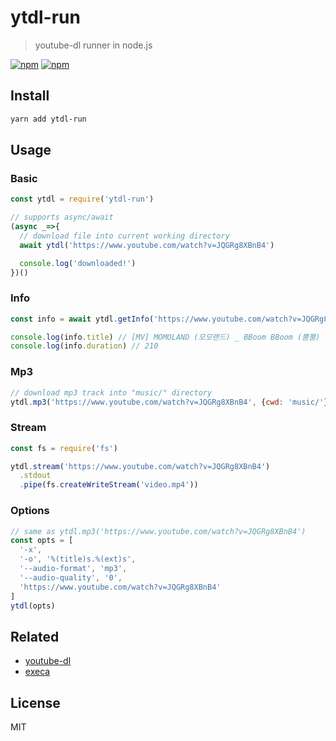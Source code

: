 # ytdl-run
> youtube-dl runner in node.js

[![npm](https://img.shields.io/npm/v/ytdl-run.svg?style=flat-square)](https://www.npmjs.com/package/ytdl-run)
[![npm](https://img.shields.io/npm/dt/ytdl-run.svg?style=flat-square)](https://www.npmjs.com/package/ytdl-run)

## Install
``` sh
yarn add ytdl-run
```

## Usage

### Basic
```js
const ytdl = require('ytdl-run')

// supports async/await
(async _=>{
  // download file into current working directory
  await ytdl('https://www.youtube.com/watch?v=JQGRg8XBnB4')

  console.log('downloaded!')
})()
```

### Info
```js
const info = await ytdl.getInfo('https://www.youtube.com/watch?v=JQGRg8XBnB4')

console.log(info.title) // [MV] MOMOLAND (모모랜드) _ BBoom BBoom (뿜뿜)
console.log(info.duration) // 210
```

### Mp3
```js
// download mp3 track into "music/" directory
ytdl.mp3('https://www.youtube.com/watch?v=JQGRg8XBnB4', {cwd: 'music/'})
```

### Stream 
```js
const fs = require('fs')

ytdl.stream('https://www.youtube.com/watch?v=JQGRg8XBnB4')
  .stdout
  .pipe(fs.createWriteStream('video.mp4'))
```

### Options
```js
// same as ytdl.mp3('https://www.youtube.com/watch?v=JQGRg8XBnB4')
const opts = [
  '-x',
  '-o', '%(title)s.%(ext)s',
  '--audio-format', 'mp3',
  '--audio-quality', '0',
  'https://www.youtube.com/watch?v=JQGRg8XBnB4'
]
ytdl(opts)
```

## Related
- [youtube-dl](https://rg3.github.io/youtube-dl/)
- [execa](https://github.com/sindresorhus/execa)

## License
MIT